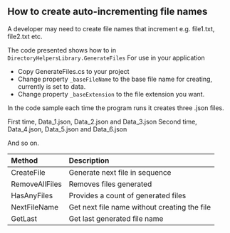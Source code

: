 ﻿## How to create auto-incrementing file names

A developer may need to create file names that increment e.g. file1.txt, file2.txt etc.

The code presented shows how to in `DirectoryHelpersLibrary.GenerateFiles` For use in your application

- Copy GenerateFiles.cs to your project
- Change property `_baseFileName` to the base file name for creating, currently is set to data.
- Change property `_baseExtension` to the file extension you want.

In the code sample each time the program runs it creates three .json files. 

First time, Data_1.json, Data_2.json and Data_3.json
Second time, Data_4.json, Data_5.json and Data_6.json

And so on.

| Method        |   Description
|:------------- |:-------------
| CreateFile | Generate next file in sequence
| RemoveAllFiles | Removes files generated
| HasAnyFiles | Provides a count of generated files 
| NextFileName | Get next file name without creating the file | 
| GetLast | Get last generated file name | 
